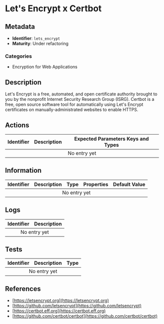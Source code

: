 # Let's Encrypt x Certbot

## Metadata

- **Identifier**: `lets_encrypt`
- **Maturity**: Under refactoring

### Categories

- Encryption for Web Applications

## Description

Let's Encrypt is a free, automated, and open certificate authority brought to you by the nonprofit Internet Security Research Group (ISRG). Certbot is a free, open source software tool for automatically using Let's Encrypt certificates on manually-administrated websites to enable HTTPS.

## Actions

<table>
    <thead>
        <tr>
            <th>Identifier</th>
            <th>Description</th>
            <th>Expected Parameters Keys and Types</th>
        </tr>
    </thead>
    <tbody>
        <tr>
            <td colspan="3"><center>No entry yet</center></td>
        </tr>
    </tbody>
</table>

## Information

<table>
    <thead>
        <tr>
            <th>Identifier</th>
            <th>Description</th>
            <th>Type</th>
            <th>Properties</th>
            <th>Default Value</th>
        </tr>
    </thead>
    <tbody>
        <tr>
            <td colspan="5"><center>No entry yet</center></td>
        </tr>
    </tbody>
</table>

## Logs

<table>
    <thead>
        <tr>
            <th>Identifier</th>
            <th>Description</th>
        </tr>
    </thead>
    <tbody>
        <tr>
            <td colspan="2"><center>No entry yet</center></td>
        </tr>
    </tbody>
</table>

## Tests

<table>
    <thead>
        <tr>
            <th>Identifier</th>
            <th>Description</th>
            <th>Type</th>
        </tr>
    </thead>
    <tbody>
        <tr>
            <td colspan="3"><center>No entry yet</center></td>
        </tr>
    </tbody>
</table>

## References

- [https://letsencrypt.org](https://letsencrypt.org)
- [https://github.com/letsencrypt](https://github.com/letsencrypt)
- [https://certbot.eff.org](https://certbot.eff.org)
- [https://github.com/certbot/certbot](https://github.com/certbot/certbot)
